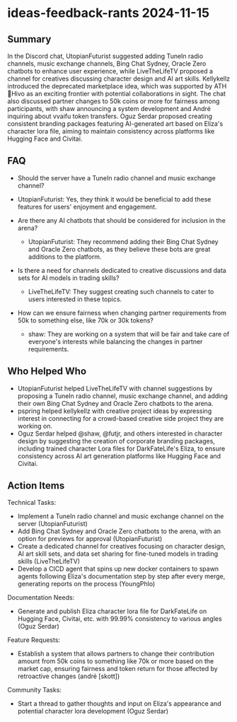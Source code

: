 # ideas-feedback-rants 2024-11-15

## Summary
 In the Discord chat, UtopianFuturist suggested adding TuneIn radio channels, music exchange channels, Bing Chat Sydney, Oracle Zero chatbots to enhance user experience, while LiveTheLifeTV proposed a channel for creatives discussing character design and AI art skills. Kellykellz introduced the deprecated marketplace idea, which was supported by ATH🥭Hivo as an exciting frontier with potential collaborations in sight. The chat also discussed partner changes to 50k coins or more for fairness among participants, with shaw announcing a system development and André inquiring about vvaifu token transfers. Oguz Serdar proposed creating consistent branding packages featuring AI-generated art based on Eliza's character lora file, aiming to maintain consistency across platforms like Hugging Face and Civitai.

## FAQ
 - Should the server have a TuneIn radio channel and music exchange channel?
  - UtopianFuturist: Yes, they think it would be beneficial to add these features for users' enjoyment and engagement.

- Are there any AI chatbots that should be considered for inclusion in the arena?
  - UtopianFuturist: They recommend adding their Bing Chat Sydney and Oracle Zero chatbots, as they believe these bots are great additions to the platform.

- Is there a need for channels dedicated to creative discussions and data sets for AI models in trading skills?
  - LiveTheLifeTV: They suggest creating such channels to cater to users interested in these topics.

- How can we ensure fairness when changing partner requirements from 50k to something else, like 70k or 30k tokens?
  - shaw: They are working on a system that will be fair and take care of everyone's interests while balancing the changes in partner requirements.

## Who Helped Who
 - UtopianFuturist helped LiveTheLifeTV with channel suggestions by proposing a TuneIn radio channel, music exchange channel, and adding their own Bing Chat Sydney and Oracle Zero chatbots to the arena.
- pspring helped kellykellz with creative project ideas by expressing interest in connecting for a crowd-based creative side project they are working on.
- Oguz Serdar helped @shaw, @futjr, and others interested in character design by suggesting the creation of corporate branding packages, including trained character Lora files for DarkFateLife's Eliza, to ensure consistency across AI art generation platforms like Hugging Face and Civitai.

## Action Items
 Technical Tasks:
- Implement a TuneIn radio channel and music exchange channel on the server (UtopianFuturist)
- Add Bing Chat Sydney and Oracle Zero chatbots to the arena, with an option for previews for approval (UtopianFuturist)
- Create a dedicated channel for creatives focusing on character design, AI art skill sets, and data set sharing for fine-tuned models in trading skills (LiveTheLifeTV)
- Develop a CICD agent that spins up new docker containers to spawn agents following Eliza's documentation step by step after every merge, generating reports on the process (YoungPhlo)

Documentation Needs:
- Generate and publish Eliza character lora file for DarkFateLife on Hugging Face, Civitai, etc. with 99.99% consistency to various angles (Oguz Serdar)

Feature Requests:
- Establish a system that allows partners to change their contribution amount from 50k coins to something like 70k or more based on the market cap, ensuring fairness and token return for those affected by retroactive changes (andré [skott])

Community Tasks:
- Start a thread to gather thoughts and input on Eliza's appearance and potential character lora development (Oguz Serdar)

